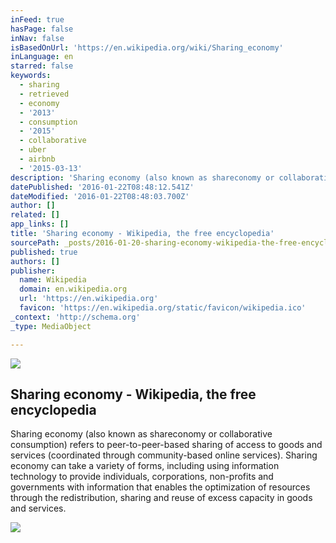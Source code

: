 ```yaml
---
inFeed: true
hasPage: false
inNav: false
isBasedOnUrl: 'https://en.wikipedia.org/wiki/Sharing_economy'
inLanguage: en
starred: false
keywords:
  - sharing
  - retrieved
  - economy
  - '2013'
  - consumption
  - '2015'
  - collaborative
  - uber
  - airbnb
  - '2015-03-13'
description: 'Sharing economy (also known as shareconomy or collaborative consumption) refers to peer-to-peer-based sharing of access to goods and services (coordinated through community-based online services). Sharing economy can take a variety of forms, including using information technology to provide individuals, corporations, non-profits and governments with information that enables the optimization of resources through the redistribution, sharing and reuse of excess capacity in goods and services.'
datePublished: '2016-01-22T08:48:12.541Z'
dateModified: '2016-01-22T08:48:03.700Z'
author: []
related: []
app_links: []
title: 'Sharing economy - Wikipedia, the free encyclopedia'
sourcePath: _posts/2016-01-20-sharing-economy-wikipedia-the-free-encyclopedia.md
published: true
authors: []
publisher:
  name: Wikipedia
  domain: en.wikipedia.org
  url: 'https://en.wikipedia.org'
  favicon: 'https://en.wikipedia.org/static/favicon/wikipedia.ico'
_context: 'http://schema.org'
_type: MediaObject

---
```

![](https://the-grid-user-content.s3-us-west-2.amazonaws.com/d9b4c3fa-b8bd-46c2-a0f6-48595dbf3f77.jpg)

<article style=""><h1>Sharing economy - Wikipedia, the free encyclopedia</h1><p>Sharing economy (also known as shareconomy or collaborative consumption) refers to peer-to-peer-based sharing of access to goods and services (coordinated through community-based online services). Sharing economy can take a variety of forms, including using information technology to provide individuals, corporations, non-profits and governments with information that enables the optimization of resources through the redistribution, sharing and reuse of excess capacity in goods and services.</p><img src="https://s3-us-west-2.amazonaws.com/the-grid-img/p/cde0760996288c98b1017f153bd053ad7ed328c1.png" /></article>